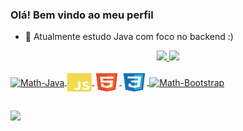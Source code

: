 ### Olá! Bem vindo ao meu perfil

- 🌱 Atualmente estudo Java com foco no backend :)

<div align="center">
  <a href="https://github.com/devmathrodrigues">
  <img height="155em" src="https://github-readme-stats.vercel.app/api?username=devmathrodrigues&show_icons=true&theme=tokyonight&include_all_commits=true&count_private=true"/>
  <img height="155em" src="https://github-readme-stats.vercel.app/api/top-langs/?username=devmathrodrigues&layout=compact&langs_count=7&theme=tokyonight"/>
</div>
<div style="display: inline_block"><br>
  <img align="center" alt="Math-Java" height="30" width="40" src="https://cdn.jsdelivr.net/gh/devicons/devicon/icons/java/java-original.svg">
  <img align="center" alt="Math-Js" height="30" width="40" src="https://raw.githubusercontent.com/devicons/devicon/master/icons/javascript/javascript-plain.svg">
  <img align="center" alt="Math-HTML" height="30" width="40" src="https://raw.githubusercontent.com/devicons/devicon/master/icons/html5/html5-original.svg">
  <img align="center" alt="Math-CSS" height="30" width="40" src="https://raw.githubusercontent.com/devicons/devicon/master/icons/css3/css3-original.svg">
  <img align="center" alt="Math-Bootstrap" height="30" width="40" src="https://cdn.jsdelivr.net/gh/devicons/devicon/icons/bootstrap/bootstrap-original.svg" />
  </div>
  
  ##
  
<div> 
  <a href="https://www.linkedin.com/in/dev-matheus-rodrigues/" target="_blank"><img src="https://img.shields.io/badge/-LinkedIn-%230077B5?style=for-the-badge&logo=linkedin&logoColor=white" target="_blank"></a> 

</div>

